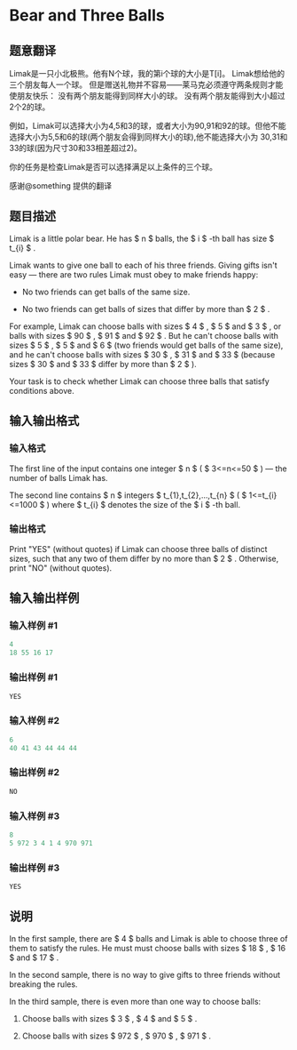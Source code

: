# Bear and Three Balls

## 题意翻译

Limak是一只小北极熊。他有N个球，我的第i个球的大小是T[i]。 Limak想给他的三个朋友每人一个球。 但是赠送礼物并不容易——莱马克必须遵守两条规则才能使朋友快乐： 没有两个朋友能得到同样大小的球。 没有两个朋友能得到大小超过2个2的球。

例如，Limak可以选择大小为4,5和3的球，或者大小为90,91和92的球。但他不能选择大小为5,5和6的球(两个朋友会得到同样大小的球),他不能选择大小为 30,31和33的球(因为尺寸30和33相差超过2)。

你的任务是检查Limak是否可以选择满足以上条件的三个球。

感谢@something 提供的翻译

## 题目描述

Limak is a little polar bear. He has $ n $ balls, the $ i $ -th ball has size $ t_{i} $ .

Limak wants to give one ball to each of his three friends. Giving gifts isn't easy — there are two rules Limak must obey to make friends happy:

- No two friends can get balls of the same size.

- No two friends can get balls of sizes that differ by more than $ 2 $ .

For example, Limak can choose balls with sizes $ 4 $ , $ 5 $ and $ 3 $ , or balls with sizes $ 90 $ , $ 91 $ and $ 92 $ . But he can't choose balls with sizes $ 5 $ , $ 5 $ and $ 6 $ (two friends would get balls of the same size), and he can't choose balls with sizes $ 30 $ , $ 31 $ and $ 33 $ (because sizes $ 30 $ and $ 33 $ differ by more than $ 2 $ ).

Your task is to check whether Limak can choose three balls that satisfy conditions above.

## 输入输出格式

### 输入格式

The first line of the input contains one integer $ n $ ( $ 3<=n<=50 $ ) — the number of balls Limak has.

The second line contains $ n $ integers $ t_{1},t_{2},...,t_{n} $ ( $ 1<=t_{i}<=1000 $ ) where $ t_{i} $ denotes the size of the $ i $ -th ball.

### 输出格式

Print "YES" (without quotes) if Limak can choose three balls of distinct sizes, such that any two of them differ by no more than $ 2 $ . Otherwise, print "NO" (without quotes).

## 输入输出样例

### 输入样例 #1

```cpp
4
18 55 16 17

```
### 输出样例 #1

```cpp
YES

```
### 输入样例 #2

```cpp
6
40 41 43 44 44 44

```
### 输出样例 #2

```cpp
NO

```
### 输入样例 #3

```cpp
8
5 972 3 4 1 4 970 971

```
### 输出样例 #3

```cpp
YES

```
## 说明

In the first sample, there are $ 4 $ balls and Limak is able to choose three of them to satisfy the rules. He must must choose balls with sizes $ 18 $ , $ 16 $ and $ 17 $ .

In the second sample, there is no way to give gifts to three friends without breaking the rules.

In the third sample, there is even more than one way to choose balls:

1. Choose balls with sizes $ 3 $ , $ 4 $ and $ 5 $ .

2. Choose balls with sizes $ 972 $ , $ 970 $ , $ 971 $ .

